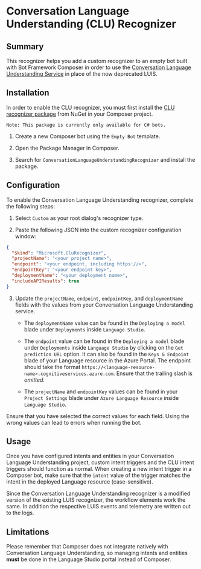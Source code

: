 ﻿# Conversation Language Understanding (CLU) Recognizer

## Summary
This recognizer helps you add a custom recognizer to an empty bot built with Bot Framework Composer in order to use the [Conversation Language Understanding Service](https://learn.microsoft.com/en-us/azure/cognitive-services/language-service/conversational-language-understanding/overview) in place of the now deprecated LUIS.

## Installation
In order to enable the CLU recognizer, you must first install the [CLU recognizer package](https://www.nuget.org/packages/Microsoft.Bot.Components.Recognizers.CLURecognizer) from NuGet in your Composer project. 

```
Note: This package is currently only available for C# bots.
```

1. Create a new Composer bot using the `Empty Bot` template.

2. Open the Package Manager in Composer.

3. Search for `ConversationLanguageUnderstandingRecognizer` and install the package.

## Configuration
To enable the Conversation Language Understanding recognizer, complete the following steps:

1. Select `Custom` as your root dialog's recognizer type. 

2. Paste the following JSON into the custom recognizer configuration window:

```json
{
  "$kind": "Microsoft.CluRecognizer",
  "projectName": "<your project name>",
  "endpoint": "<your endpoint, including https://>",
  "endpointKey": "<your endpoint key>",
  "deploymentName": "<your deployment name>",
  "includeAPIResults": true
}
```
3. Update the `projectName`, `endpoint`, `endpointKey`, and `deploymentName` fields with the values from your Conversation Language Understanding service.

    - The `deploymentName` value can be found in the `Deploying a model` blade under `Deployments` inside `Language Studio`.
  
    - The `endpoint` value can be found in the `Deploying a model` blade under `Deployments` inside `Language Studio` by clicking on the `Get prediction URL` option. It can also be found in the `Keys & Endpoint` blade of your Language resource in the Azure Portal. The endpoint should take the format `https://<language-resource-name>.cognitiveservices.azure.com`. Ensure that the trailing slash is *omitted*.

    - The `projectName` and `endpointKey` values can be found in your `Project Settings` blade under `Azure Language Resource` inside `Language Studio`.

Ensure that you have selected the correct values for each field. Using the wrong values can lead to errors when running the bot.

## Usage
Once you have configured intents and entities in your Conversation Language Understanding project, custom intent triggers and the CLU intent triggers should function as normal. When creating a new intent trigger in a Composer bot, make sure that the `intent` value of the trigger matches the intent in the deployed Language resource (case-sensitive).

Since the Conversation Language Understanding recognizer is a modified version of the existing LUIS recognizer, the workflow elements work the same. In addition the respective LUIS events and telemetry are written out to the logs.

## Limitations
Please remember that Composer does not integrate natively with Conversation Language Understanding, so managing intents and entities **must** be done in the Language Studio portal instead of Composer.